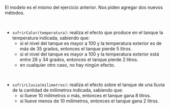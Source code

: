 El modelo es el mismo del ejercicio anterior. Nos piden agregar dos nuevos métodos.

<br/>

- `sufrirCalor(temperatura)`: realiza el efecto que produce en el tanque la temperatura indicada, sabiendo que: 
  - si el nivel del tanque es mayor a 100 y la temperatura exterior es de más de 35 grados, entonces el tanque pierde 5 litros.
  - si el nivel del tanque es mayor a 100 y la temperatura exterior está entre 28 y 34 grados, entonces el tanque pierde 2 litros.
  - en cualquier otro caso, no hay ningún efecto.

<br/>

- `sufrirLluvia(milimetros)`: realiza el efecto sobre el tanque de una lluvia de la cantidad de milímetros indicada, sabiendo que:
  - si llueve 10 milímetros o más, entonces el tanque gana 8 litros.
  - si llueve menos de 10 milímetros, entonces el tanque gana 2 litros.